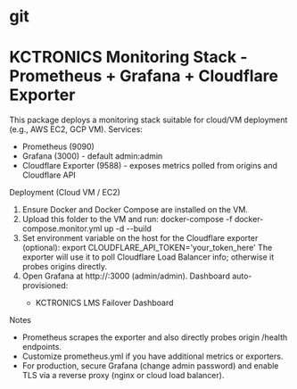 # git
KCTRONICS Monitoring Stack - Prometheus + Grafana + Cloudflare Exporter
======================================================================

This package deploys a monitoring stack suitable for cloud/VM deployment (e.g., AWS EC2, GCP VM).
Services:
- Prometheus (9090)
- Grafana (3000) - default admin:admin
- Cloudflare Exporter (9588) - exposes metrics polled from origins and Cloudflare API

Deployment (Cloud VM / EC2)
1. Ensure Docker and Docker Compose are installed on the VM.
2. Upload this folder to the VM and run:
   docker-compose -f docker-compose.monitor.yml up -d --build
3. Set environment variable on the host for the Cloudflare exporter (optional):
   export CLOUDFLARE_API_TOKEN='your_token_here'
   The exporter will use it to poll Cloudflare Load Balancer info; otherwise it probes origins directly.
4. Open Grafana at http://<vm-ip>:3000 (admin/admin). Dashboard auto-provisioned:
   - KCTRONICS LMS Failover Dashboard

Notes
- Prometheus scrapes the exporter and also directly probes origin /health endpoints.
- Customize prometheus.yml if you have additional metrics or exporters.
- For production, secure Grafana (change admin password) and enable TLS via a reverse proxy (nginx or cloud load balancer).
